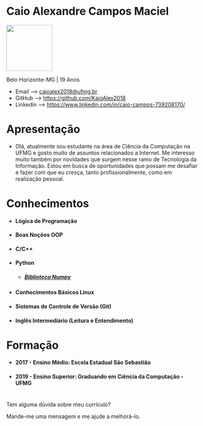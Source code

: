 # Caio Alexandre Campos Maciel

<img src="https://i.ibb.co/cTVrrLY/IMG-20180905-185013.jpg"
height="120" width="120">

 Belo Horizonte-MG | 19 Anos



- Email --> caioalex2018@ufmg.br
- GitHub --> https://github.com/KaioAlex2018
- Linkedin --> https://www.linkedin.com/in/caio-campos-739208170/

# Apresentação
* Olá, atualmente sou estudante na área de Ciência da Computação na UFMG e gosto muito de assuntos relacionados a Internet. Me interesso muito também por novidades que surgem nesse ramo de Tecnologia da Informação. Estou em busca de oportunidades que possam me desafiar e fazer com que eu cresça, tanto profissionalmente, como em realização pessoal.

#
# Conhecimentos

- #### Lógica de Programação

- #### Boas Noções OOP

- #### C/C++

- #### Python
  - ##### [Biblioteca Numpy](https://github.com/KaioAlex2018/MyClasses/tree/master/2019_1%20-%20%C3%81LGEBRA%20LINEAR%20COMPUTACIONAL%20-%20TZ1)

- #### Conhecimentos Básicos Linux

- #### Sistemas de Controle de Versão (Git)

- #### Inglês Intermediário (Leitura e Entendimento)
#

# Formação

- #### 2017 - Ensino Médio: Escola Estadual São Sebastião
- #### 2019 - Ensino Superior: Graduando em Ciência da Computação - UFMG
#

Tem alguma dúvida sobre meu currículo?

Mande-me uma mensagem e me ajude a melhorá-lo.
